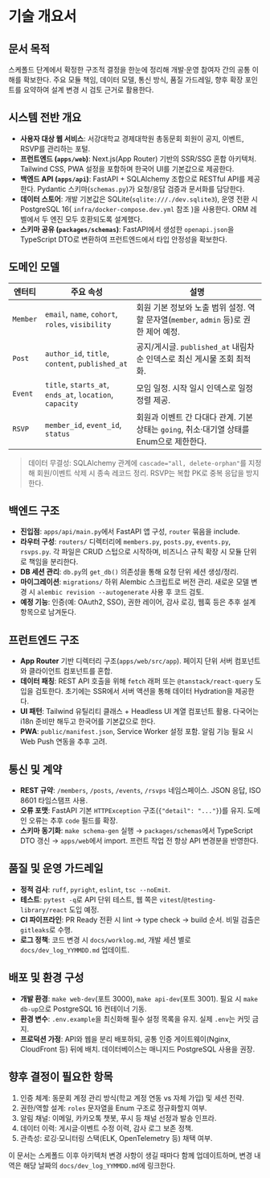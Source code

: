 # 기술 개요서

## 문서 목적
스케폴드 단계에서 확정한 구조적 결정을 한눈에 정리해 개발·운영 참여자 간의 공통 이해를 확보한다. 주요 모듈 책임, 데이터 모델, 통신 방식, 품질 가드레일, 향후 확장 포인트를 요약하여 설계 변경 시 검토 근거로 활용한다.

## 시스템 전반 개요
- **사용자 대상 웹 서비스**: 서강대학교 경제대학원 총동문회 회원이 공지, 이벤트, RSVP를 관리하는 포털.
- **프런트엔드 (`apps/web`)**: Next.js(App Router) 기반의 SSR/SSG 혼합 아키텍처. Tailwind CSS, PWA 설정을 포함하며 한국어 UI를 기본값으로 제공한다.
- **백엔드 API (`apps/api`)**: FastAPI + SQLAlchemy 조합으로 RESTful API를 제공한다. Pydantic 스키마(`schemas.py`)가 요청/응답 검증과 문서화를 담당한다.
- **데이터 스토어**: 개발 기본값은 SQLite(`sqlite:///./dev.sqlite3`), 운영 전환 시 PostgreSQL 16( `infra/docker-compose.dev.yml` 참조 )을 사용한다. ORM 레벨에서 두 엔진 모두 호환되도록 설계했다.
- **스키마 공유 (`packages/schemas`)**: FastAPI에서 생성한 `openapi.json`을 TypeScript DTO로 변환하여 프런트엔드에서 타입 안정성을 확보한다.

## 도메인 모델
| 엔터티 | 주요 속성 | 설명 |
| --- | --- | --- |
| `Member` | `email`, `name`, `cohort`, `roles`, `visibility` | 회원 기본 정보와 노출 범위 설정. 역할 문자열(`member`, `admin` 등)로 권한 제어 예정. |
| `Post` | `author_id`, `title`, `content`, `published_at` | 공지/게시글. `published_at` 내림차순 인덱스로 최신 게시물 조회 최적화. |
| `Event` | `title`, `starts_at`, `ends_at`, `location`, `capacity` | 모임 일정. 시작 일시 인덱스로 일정 정렬 제공. |
| `RSVP` | `member_id`, `event_id`, `status` | 회원과 이벤트 간 다대다 관계. 기본 상태는 `going`, 취소·대기열 상태를 Enum으로 제한한다. |

> 데이터 무결성: SQLAlchemy 관계에 `cascade="all, delete-orphan"`를 지정해 회원/이벤트 삭제 시 종속 레코드 정리. RSVP는 복합 PK로 중복 응답을 방지한다.

## 백엔드 구조
- **진입점**: `apps/api/main.py`에서 FastAPI 앱 구성, `router` 묶음을 include.
- **라우터 구성**: `routers/` 디렉터리에 `members.py`, `posts.py`, `events.py`, `rsvps.py`. 각 파일은 CRUD 스텁으로 시작하며, 비즈니스 규칙 확장 시 모듈 단위로 책임을 분리한다.
- **DB 세션 관리**: `db.py`의 `get_db()` 의존성을 통해 요청 단위 세션 생성/정리.
- **마이그레이션**: `migrations/` 하위 Alembic 스크립트로 버전 관리. 새로운 모델 변경 시 `alembic revision --autogenerate` 사용 후 코드 검토.
- **예정 기능**: 인증(예: OAuth2, SSO), 권한 레이어, 감사 로깅, 웹훅 등은 추후 설계 항목으로 남겨둔다.

## 프런트엔드 구조
- **App Router** 기반 디렉터리 구조(`apps/web/src/app`). 페이지 단위 서버 컴포넌트와 클라이언트 컴포넌트를 혼합.
- **데이터 패칭**: REST API 호출을 위해 `fetch` 래퍼 또는 `@tanstack/react-query` 도입을 검토한다. 초기에는 SSR에서 서버 액션을 통해 데이터 Hydration을 제공한다.
- **UI 패턴**: Tailwind 유틸리티 클래스 + Headless UI 계열 컴포넌트 활용. 다국어는 i18n 준비만 해두고 한국어를 기본값으로 한다.
- **PWA**: `public/manifest.json`, Service Worker 설정 포함. 알림 기능 필요 시 Web Push 연동을 추후 고려.

## 통신 및 계약
- **REST 규약**: `/members`, `/posts`, `/events`, `/rsvps` 네임스페이스. JSON 응답, ISO 8601 타임스탬프 사용.
- **오류 포맷**: FastAPI 기본 `HTTPException` 구조(`{"detail": "..."}`)를 유지. 도메인 오류는 추후 `code` 필드를 확장.
- **스키마 동기화**: `make schema-gen` 실행 → `packages/schemas`에서 TypeScript DTO 갱신 → `apps/web`에서 import. 프런트 작업 전 항상 API 변경분을 반영한다.

## 품질 및 운영 가드레일
- **정적 검사**: `ruff`, `pyright`, `eslint`, `tsc --noEmit`.
- **테스트**: `pytest -q`로 API 단위 테스트, 웹 쪽은 `vitest`/`@testing-library/react` 도입 예정.
- **CI 파이프라인**: PR Ready 전환 시 lint → type check → build 순서. 비밀 검출은 `gitleaks`로 수행.
- **로그 정책**: 코드 변경 시 `docs/worklog.md`, 개발 세션 별로 `docs/dev_log_YYMMDD.md` 업데이트.

## 배포 및 환경 구성
- **개발 환경**: `make web-dev`(포트 3000), `make api-dev`(포트 3001). 필요 시 `make db-up`으로 PostgreSQL 16 컨테이너 기동.
- **환경 변수**: `.env.example`을 최신화해 필수 설정 목록을 유지. 실제 `.env`는 커밋 금지.
- **프로덕션 가정**: API와 웹을 분리 배포하되, 공통 인증 게이트웨이(Nginx, CloudFront 등) 뒤에 배치. 데이터베이스는 매니지드 PostgreSQL 사용을 권장.

## 향후 결정이 필요한 항목
1. 인증 체계: 동문회 계정 관리 방식(학교 계정 연동 vs 자체 가입) 및 세션 전략.
2. 권한/역할 설계: `roles` 문자열을 Enum 구조로 정규화할지 여부.
3. 알림 채널: 이메일, 카카오톡 챗봇, 푸시 등 채널 선정과 발송 인프라.
4. 데이터 이력: 게시글·이벤트 수정 이력, 감사 로그 보존 정책.
5. 관측성: 로깅·모니터링 스택(ELK, OpenTelemetry 등) 채택 여부.

이 문서는 스케폴드 이후 아키텍처 변경 사항이 생길 때마다 함께 업데이트하며, 변경 내역은 해당 날짜의 `docs/dev_log_YYMMDD.md`에 링크한다.
